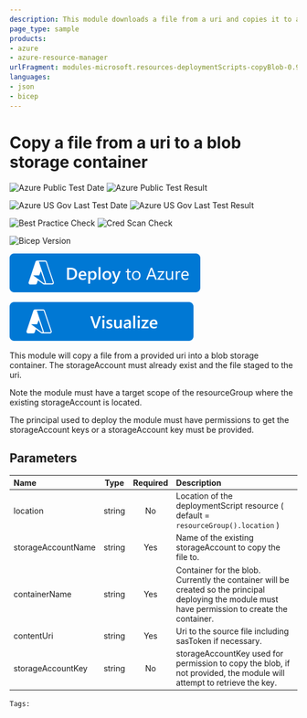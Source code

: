 ```yaml
---
description: This module downloads a file from a uri and copies it to an Azure storageAccount blob container.  The storageAccount must already exist and the source file must already be staged to the uri.
page_type: sample
products:
- azure
- azure-resource-manager
urlFragment: modules-microsoft.resources-deploymentScripts-copyBlob-0.9
languages:
- json
- bicep
---
```

# Copy a file from a uri to a blob storage container

![Azure Public Test Date](https://azurequickstartsservice.blob.core.windows.net/badges/modules/microsoft.resources/deploymentScripts/copyBlob/0.9/PublicLastTestDate.svg)
![Azure Public Test Result](https://azurequickstartsservice.blob.core.windows.net/badges/modules/microsoft.resources/deploymentScripts/copyBlob/0.9/PublicDeployment.svg)

![Azure US Gov Last Test Date](https://azurequickstartsservice.blob.core.windows.net/badges/modules/microsoft.resources/deploymentScripts/copyBlob/0.9/FairfaxLastTestDate.svg)
![Azure US Gov Last Test Result](https://azurequickstartsservice.blob.core.windows.net/badges/modules/microsoft.resources/deploymentScripts/copyBlob/0.9/FairfaxDeployment.svg)

![Best Practice Check](https://azurequickstartsservice.blob.core.windows.net/badges/modules/microsoft.resources/deploymentScripts/copyBlob/0.9/BestPracticeResult.svg)
![Cred Scan Check](https://azurequickstartsservice.blob.core.windows.net/badges/modules/microsoft.resources/deploymentScripts/copyBlob/0.9/CredScanResult.svg)

![Bicep Version](https://azurequickstartsservice.blob.core.windows.net/badges/modules/microsoft.resources/deploymentScripts/copyBlob/0.9/BicepVersion.svg)

[![Deploy To Azure](https://raw.githubusercontent.com/Azure/azure-quickstart-templates/master/1-CONTRIBUTION-GUIDE/images/deploytoazure.svg?sanitize=true)](https://portal.azure.com/#create/Microsoft.Template/uri/https%3A%2F%2Fraw.githubusercontent.com%2FAzure%2Fazure-quickstart-templates%2Fmaster%2Fmodules%2Fmicrosoft.resources%2FdeploymentScripts%2FcopyBlob/0.9%2Fazuredeploy.json)

[![Visualize](https://raw.githubusercontent.com/Azure/azure-quickstart-templates/master/1-CONTRIBUTION-GUIDE/images/visualizebutton.svg?sanitize=true)](http://armviz.io/#/?load=https%3A%2F%2Fraw.githubusercontent.com%2FAzure%2Fazure-quickstart-templates%2Fmaster%2Fmodules%2Fmicrosoft.resources%2FdeploymentScripts%2FcopyBlob/0.9%2Fazuredeploy.json)

This module will copy a file from a provided uri into a blob storage container.  The storageAccount must already exist and the file staged to the uri.

Note the module must have a target scope of the resourceGroup where the existing storageAccount is located.

The principal used to deploy the module must have permissions to get the storageAccount keys or a storageAccount key must be provided.

## Parameters

| Name | Type | Required | Description |
| :------------- | :----------: | :----------: | :------------- |
| location | string | No | Location of the deploymentScript resource ( default = `resourceGroup().location` ) |
| storageAccountName | string | Yes | Name of the existing storageAccount to copy the file to. |
| containerName | string | Yes | Container for the blob. Currently the container will be created so the principal deploying the module must have permission to create the container. |
| contentUri | string | Yes | Uri to the source file including sasToken if necessary. |
| storageAccountKey | string | No | storageAccountKey used for permission to copy the blob, if not provided, the module will attempt to retrieve the key. |

`Tags: `
